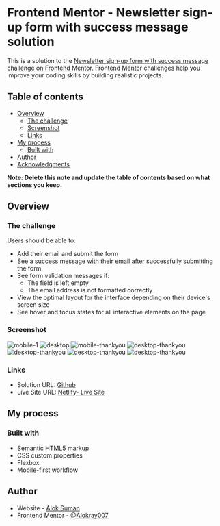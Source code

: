 # Frontend Mentor - Newsletter sign-up form with success message solution

This is a solution to the [Newsletter sign-up form with success message challenge on Frontend Mentor](https://www.frontendmentor.io/challenges/newsletter-signup-form-with-success-message-3FC1AZbNrv). Frontend Mentor challenges help you improve your coding skills by building realistic projects.

## Table of contents

- [Overview](#overview)
  - [The challenge](#the-challenge)
  - [Screenshot](#screenshot)
  - [Links](#links)
- [My process](#my-process)
  - [Built with](#built-with)
- [Author](#author)
- [Acknowledgments](#acknowledgments)

**Note: Delete this note and update the table of contents based on what sections you keep.**

## Overview

### The challenge

Users should be able to:

- Add their email and submit the form
- See a success message with their email after successfully submitting the form
- See form validation messages if:
  - The field is left empty
  - The email address is not formatted correctly
- View the optimal layout for the interface depending on their device's screen size
- See hover and focus states for all interactive elements on the page

### Screenshot

![mobile-1](https://raw.github.com/Alokray007/Newsletter-Signup-Success-Msg-FM/main/screenshots/mobile-design.png)
![desktop](https://raw.github.com/Alokray007/Newsletter-Signup-Success-Msg-FM/main/screenshots/desktop-design.png)
![mobile-thankyou](https://raw.github.com/Alokray007/Newsletter-Signup-Success-Msg-FM/main/screenshots/active-states.png)
![desktop-thankyou](https://raw.github.com/Alokray007/Newsletter-Signup-Success-Msg-FM/main/screenshots/desktop-success-active.png)
![desktop-thankyou](https://raw.github.com/Alokray007/Newsletter-Signup-Success-Msg-FM/main/screenshots/desktop-success.png)
![desktop-thankyou](https://raw.github.com/Alokray007/Newsletter-Signup-Success-Msg-FM/main/screenshots/error-states.png)
![desktop-thankyou](https://raw.github.com/Alokray007/Newsletter-Signup-Success-Msg-FM/main/screenshots/mobile-success.png)


### Links

- Solution URL: [Github](https://github.com/Alokray007/Newsletter-Signup-Success-Msg-FM)
- Live Site URL: [Netlify- Live Site](https://newsltrsinup.netlify.app/)

## My process

### Built with

- Semantic HTML5 markup
- CSS custom properties
- Flexbox
- Mobile-first workflow

## Author

- Website - [Alok Suman](https://portfolio-alok1.netlify.app/)
- Frontend Mentor - [@Alokray007](https://www.frontendmentor.io/profile/Alokray007)
